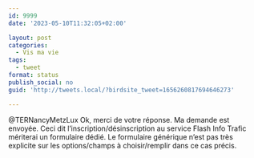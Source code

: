 ```yaml
---
id: 9999
date: '2023-05-10T11:32:05+02:00'

layout: post
categories:
  - Vis ma vie
tags:
  - tweet
format: status
publish_social: no
guid: 'http://tweets.local/?birdsite_tweet=1656260817694646273'

---
```


@TERNancyMetzLux Ok, merci de votre réponse. Ma demande est envoyée. Ceci dit l’inscription/désinscription au service Flash Info Trafic mériterai un formulaire dédié. Le formulaire générique n’est pas très explicite sur les options/champs à choisir/remplir dans ce cas précis.